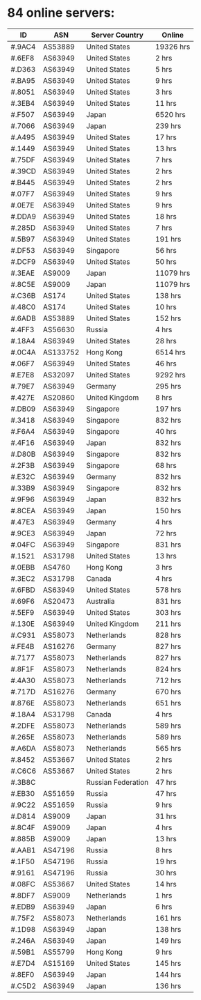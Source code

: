 # 84 online servers:

| ID | ASN | Server Country | Online |
| ------ | ------ | ------ | ------ |
| #.9AC4 | AS53889 | United States | 19326 hrs |
| #.6EF8 | AS63949 | United States | 2 hrs |
| #.D363 | AS63949 | United States | 5 hrs |
| #.BA95 | AS63949 | United States | 9 hrs |
| #.8051 | AS63949 | United States | 3 hrs |
| #.3EB4 | AS63949 | United States | 11 hrs |
| #.F507 | AS63949 | Japan | 6520 hrs |
| #.7066 | AS63949 | Japan | 239 hrs |
| #.A495 | AS63949 | United States | 17 hrs |
| #.1449 | AS63949 | United States | 13 hrs |
| #.75DF | AS63949 | United States | 7 hrs |
| #.39CD | AS63949 | United States | 2 hrs |
| #.B445 | AS63949 | United States | 2 hrs |
| #.07F7 | AS63949 | United States | 9 hrs |
| #.0E7E | AS63949 | United States | 9 hrs |
| #.DDA9 | AS63949 | United States | 18 hrs |
| #.285D | AS63949 | United States | 7 hrs |
| #.5B97 | AS63949 | United States | 191 hrs |
| #.DF53 | AS63949 | Singapore | 56 hrs |
| #.DCF9 | AS63949 | United States | 50 hrs |
| #.3EAE | AS9009 | Japan | 11079 hrs |
| #.8C5E | AS9009 | Japan | 11079 hrs |
| #.C36B | AS174 | United States | 138 hrs |
| #.48C0 | AS174 | United States | 10 hrs |
| #.6ADB | AS53889 | United States | 152 hrs |
| #.4FF3 | AS56630 | Russia | 4 hrs |
| #.18A4 | AS63949 | United States | 28 hrs |
| #.0C4A | AS133752 | Hong Kong | 6514 hrs |
| #.06F7 | AS63949 | United States | 46 hrs |
| #.E7E8 | AS32097 | United States | 9292 hrs |
| #.79E7 | AS63949 | Germany | 295 hrs |
| #.427E | AS20860 | United Kingdom | 8 hrs |
| #.DB09 | AS63949 | Singapore | 197 hrs |
| #.3418 | AS63949 | Singapore | 832 hrs |
| #.F6A4 | AS63949 | Singapore | 40 hrs |
| #.4F16 | AS63949 | Japan | 832 hrs |
| #.D80B | AS63949 | Singapore | 832 hrs |
| #.2F3B | AS63949 | Singapore | 68 hrs |
| #.E32C | AS63949 | Germany | 832 hrs |
| #.33B9 | AS63949 | Singapore | 832 hrs |
| #.9F96 | AS63949 | Japan | 832 hrs |
| #.8CEA | AS63949 | Japan | 150 hrs |
| #.47E3 | AS63949 | Germany | 4 hrs |
| #.9CE3 | AS63949 | Japan | 72 hrs |
| #.04FC | AS63949 | Singapore | 831 hrs |
| #.1521 | AS31798 | United States | 13 hrs |
| #.0EBB | AS4760 | Hong Kong | 3 hrs |
| #.3EC2 | AS31798 | Canada | 4 hrs |
| #.6FBD | AS63949 | United States | 578 hrs |
| #.69F6 | AS20473 | Australia | 831 hrs |
| #.5EF9 | AS63949 | United States | 303 hrs |
| #.130E | AS63949 | United Kingdom | 211 hrs |
| #.C931 | AS58073 | Netherlands | 828 hrs |
| #.FE4B | AS16276 | Germany | 827 hrs |
| #.7177 | AS58073 | Netherlands | 827 hrs |
| #.8F1F | AS58073 | Netherlands | 824 hrs |
| #.4A30 | AS58073 | Netherlands | 712 hrs |
| #.717D | AS16276 | Germany | 670 hrs |
| #.876E | AS58073 | Netherlands | 651 hrs |
| #.18A4 | AS31798 | Canada | 4 hrs |
| #.2DFE | AS58073 | Netherlands | 589 hrs |
| #.265E | AS58073 | Netherlands | 589 hrs |
| #.A6DA | AS58073 | Netherlands | 565 hrs |
| #.8452 | AS53667 | United States | 2 hrs |
| #.C6C6 | AS53667 | United States | 2 hrs |
| #.3B8C |  | Russian Federation | 47 hrs |
| #.EB30 | AS51659 | Russia | 47 hrs |
| #.9C22 | AS51659 | Russia | 9 hrs |
| #.D814 | AS9009 | Japan | 31 hrs |
| #.8C4F | AS9009 | Japan | 4 hrs |
| #.885B | AS9009 | Japan | 13 hrs |
| #.AAB1 | AS47196 | Russia | 8 hrs |
| #.1F50 | AS47196 | Russia | 19 hrs |
| #.9161 | AS47196 | Russia | 30 hrs |
| #.08FC | AS53667 | United States | 14 hrs |
| #.8DF7 | AS9009 | Netherlands | 1 hrs |
| #.EDB9 | AS63949 | Japan | 6 hrs |
| #.75F2 | AS58073 | Netherlands | 161 hrs |
| #.1D98 | AS63949 | Japan | 138 hrs |
| #.246A | AS63949 | Japan | 149 hrs |
| #.59B1 | AS55799 | Hong Kong | 9 hrs |
| #.E7D4 | AS15169 | United States | 145 hrs |
| #.8EF0 | AS63949 | Japan | 144 hrs |
| #.C5D2 | AS63949 | Japan | 136 hrs |

